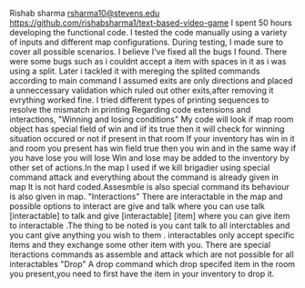 Rishab sharma  rsharma10@stevens.edu
https://github.com/rishabsharma1/text-based-video-game
I spent 50 hours developing the functional code.
I tested the code manually using a variety of inputs and different map configurations.
During testing, I made sure to cover all possible scenarios.
I believe I've fixed all the bugs I found.
There were some bugs such as i couldnt accept a item with spaces in it as i was using a split. Later i tackled it with mereging the splited commands according to main command
I assumed exits are only directions and placed a unneccessary validation which ruled out other exits,after removing it evrything worked fine.
I tried different types of printing sequences to resolve the mismatch in printing
Regarding code extensions and interactions,
"Winning and losing conditions"
My code will look if map room object has special field of win and iif its true then it will check for winning situation occured or not if present in that room
If your inventory has win in it and room you present has win field true then you win and in the same way if you have lose you will lose
Win and lose may be added to the inventory by other set of actions.In the map I used if we kill brigadier using special command attack and everything about the command is already given in map 
It is not hard coded.Assesmble is also special command its behaviour is also given in map.
"Interactions"
There are interactable in the map and possible options to interact are give and talk where you can use talk [interactable] to talk and 
give [interactable] [item] where you can give item to interactable .The thing to be noted is you cant talk to all interctables and you cant give anything you wish to them .
interactables only accept specific items and they exchange some other item with you.
There are special iteractions commands as assemble and attack which are not possible for all interactables
"Drop"
A drop command which drop specifed item in the room you present,you need to first have the item in your inventory to drop it.


